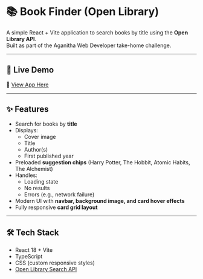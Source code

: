 # 📚 Book Finder (Open Library)

A simple React + Vite application to search books by title using the **Open Library API**.  
Built as part of the Aganitha Web Developer take-home challenge.

---

## 🚀 Live Demo
🔗 [View App Here](https://start-vite-react-dev-oqpw.bolt.host)

---

## ✨ Features
- Search for books by **title**
- Displays:
  - Cover image
  - Title
  - Author(s)
  - First published year
- Preloaded **suggestion chips** (Harry Potter, The Hobbit, Atomic Habits, The Alchemist)
- Handles:
  - Loading state
  - No results
  - Errors (e.g., network failure)
- Modern UI with **navbar, background image, and card hover effects**
- Fully responsive **card grid layout**

---

## 🛠️ Tech Stack
- React 18 + Vite
- TypeScript
- CSS (custom responsive styles)
- [Open Library Search API](https://openlibrary.org/dev/docs/api/search)

